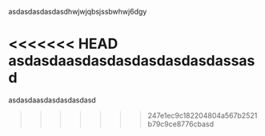 asdasdasdasdasdhwjwjqbsjssbwhwj6dgy

<<<<<<< HEAD
asdasdaasdasdasdasdasdasdassasd
=======
asdasdaasdasdasdasdasd
>>>>>>> 247e1ec9c182204804a567b2521b79c9ce8776cbasd

